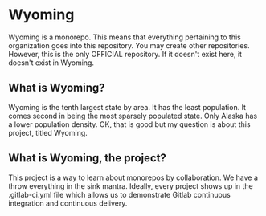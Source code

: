 # Wyoming

Wyoming is a monorepo. 
This means that everything pertaining to this organization goes into this repository. 
You may create other repositories. 
However, this is the only OFFICIAL repository. 
If it doesn't exist here, it doesn't exist in Wyoming. 

## What is Wyoming?
Wyoming is the tenth largest state by area. It has the least population. 
It comes second in being the most sparsely populated state. 
Only Alaska has a lower population density. 
OK, that is good but my question is about this project, titled Wyoming. 

## What is Wyoming, the project?

This project is a way to learn about monorepos by collaboration. 
We have a throw everything in the sink mantra. 
Ideally, every project shows up in the .gitlab-ci.yml file 
which allows us to demonstrate Gitlab continuous integration and continuous delivery. 
